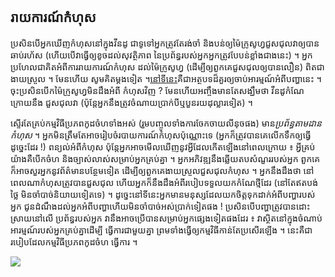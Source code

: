 <?php require("../../entete.php");?> <?php require("../../base.php");?> <?php require("../../fonctions.php");?>

<div id="corps">

<h2>រាយ​ការណ៍​​កំហុស</h2>

ប្រសិន​បើ​អ្នក​ឃើញ​កំហុស​នៅ​ក្នុង​វីន​ដូ ជា​ទូទៅ​​អ្នក​ត្រូវ​តែ​រង់​ចាំ​ និងបន់​ឲ្យ​ 
ម៉ៃក្រូសូហ្វ​ជួស​ជុល​វា​ឲ្យ​បាន​​ឆាប់​រហ័ស (ហើយ​បើ​វាធ្វើ​ឲ្យ​ខូច​ដល់​សុវត្ថិភាព​ 
នៃ​​ប្រព័ន្ធរបស់​​អ្នក​ អ្នក​​​ត្រូវ​បែ​បន់​ខ្លាំង​ជាង​នេះ​) ។ អ្នក​ប្រហែល​ជា​គិតអំពី​ការ​​រាយការណ៍​កំហុស​ 
ដល់​​ម៉ៃក្រូសូហ្វ (ដើម្បី​ឲ្យ​ពួក​គេ​ជួស​ជុល​​​ឲ្យ​បាន​លឿន​​) ពិត​ជា​ងាយ​ស្រួល​ ។ មែន​​ហើយ​ 
សូម​គិត​ម្តង​ទៀត​ ។ <a href="http://www.oreillynet.com/mac/blog/2002/06/mission_impossible_submitting.html">​នៅ​ទីនេះ​</a> 
គឺ​ជា​អត្ថបទ​ដ៏​គួរ​ឲ្យ​ចាប់​អារម្មណ៍​អំពី​បញ្ហា​​នេះ​ ។ ចុះ​​ប្រសិន​បើក​​ម៉ៃក្រូសូហ្វ​​មិន​​ដឹង​អំពី​ 
កំហុស​វិញ ​? មែន​ហើយ​ អញ្ចឹង​មាន​តែ​សង្ឃឹម​ថា ​វីន​ដូ​កំណែ​ក្រោយ​នឹង​ 
ជួស​ជុល​វា (ប៉ុន្តែ​អ្នក​នឹង​ត្រូវ​ចំណាយ​ប្រាក់បី​ ឬ​បួន​រយ​ដុល្លា​រ​ទៀត​) ។

ស្ទើរ​តែ​គ្រប់​កម្មវិធី​ប្រភព​កូដ​ចំហ​ទាំង​អស់​ (រួម​បញ្ចូល​ទាំង​ការ​ចែក​ចាយ​លីនុច​ផង​) មាន​ 
<i>ប្រព័ន្ធ​តាម​ដាន​កំហុស</i> ។ អ្នក​មិន​ត្រឹម​តែ​អាចរៀប​ចំ​របាយ​ការណ៍​កំហុស​ប៉ុណ្ណោះ​ទេ (អ្នក​ 
ក៏​ត្រូវ​បាន​គេ​លើក​ទឹក​ឲ្យ​ធ្វើ​ដូច្នេះ​ដែរ !) ​ពន្យល់​អំពី​​​កំហុស​ ប៉ុន្តែ​អ្នក​ 
​​អាច​មើល​ឃើញ​នូវ​អ្វី​ដែល​កើត​ឡើង​នៅ​ពេល​ក្រោយ​ ៖ អ្វី​គ្រប់​យ៉ាង​គឺ​បើក​ចំហ​ និង​ច្បាស់​លាស់​សម្រាប់​អ្នក​គ្រប់​គ្នា ។ 
អ្នក​អភិវឌ្ឍ​នឹង​ឆ្លើយ​តប​សំណួរ​​របស់​អ្នក​ ពួក​គេ​ក៏​អាច​សួរ​អ្នក​នូវ​ព័ត៌មាន​បន្ថែម​​ទៀត ដើម្បី​ 
ឲ្យ​ពួក​គេ​ងាយ​ស្រួល​ជួស​ជុល​កំហុស​ ។ អ្នក​នឹង​ដឹងថា នៅ​ពេល​​ណា​កំហុស​ត្រូវ​បាន​ជួស​ជុល​ ហើយ​អ្នក​ក៏​នឹង​ 
ដឹង​អំពី​របៀប​ទទួល​យក​កំណែ​ថ្មី​ដែរ​ (នៅ​តែ​ឥត​បង់​ថ្លៃ​ មិន​ចាំ​បាច់​និយាយ​​ទៀត​ទេ) ។ 
ដូច្នេះ​នៅ​ទី​នេះ​ អ្នក​​មាន​មនុស្ស​ដែល​យក​ចិត្តទុកដាក់​​អំពី​បញ្ហា​របស់​អ្នក​ ជូន​ដំណឹង​ដល់​អ្នក​អំពី​បញ្ហា ​ហើយ​មិន​ចាំ​បាច់​អស់​ប្រាក់​ទៀត​ផង ​! ប្រសិន​បើ​បញ្ហា​ត្រូវ​បាន​ដោះ​ស្រាយ​នៅ​​លើ​ 
ប្រព័ន្ធ​របស់​អ្ន​ក វា​​នឹង​អាច​ប្រើបាន​​សម្រាប់​អ្នក​ផ្សេង​​ទៀត​ផង​ដែរ ៖ វា​ស្ថិត​នៅ​ក្នុង​ចំណាប់​អារម្មណ៍​របស់​អ្នក​គ្រប់​គ្នា ​ដើម្បី 
ធ្វើ​ការ​ជាមួយ​គ្នា ព្រម​ទាំង​ធ្វើ​ឲ្យ​កម្មវិធី​​​កាន់​តែ​ប្រសើរ​ឡើង​ ។ នេះ​គឺ​ជា​របៀប​ដែល​កម្មវិធី​ប្រភព​កូដ​ចំហ 
ធ្វើ​ការ​ ។

<img src="Images/report_bugs_thumb.png" />

</div>


